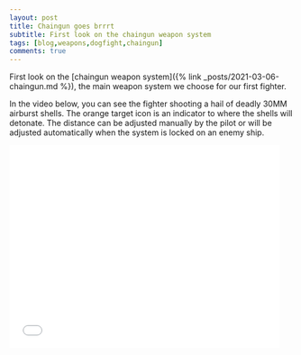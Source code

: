 ```yaml
---
layout: post
title: Chaingun goes brrrt
subtitle: First look on the chaingun weapon system
tags: [blog,weapons,dogfight,chaingun]
comments: true
---
```


First look on the [chaingun weapon system]({% link _posts/2021-03-06-chaingun.md %}), the main weapon system we choose for our first fighter.

In the video below, you can see the fighter shooting a hail of deadly 30MM airburst shells. The orange target icon is an indicator to where the shells will detonate.
The distance can be adjusted manually by the pilot or will be adjusted automatically when the system is locked on an enemy ship.   
  
<iframe width="480" height="360" src="/assets/img/Chaingun.webm" frameborder="0"> </iframe>
